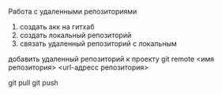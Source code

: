 Работа с удаленными репозиториями

1. создать акк на гитхаб
2. создать локальный репозиторий
3. связать удаленный репозиторий с локальным

добавить удаленный репозиторий к проекту
git remote <имя репозитория> <url-адресс репозитория>

git pull
git push
